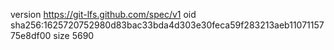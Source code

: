 version https://git-lfs.github.com/spec/v1
oid sha256:1625720752980d83bac33bda4d303e30feca59f283213aeb1107115775e8df00
size 5690
